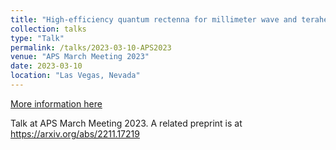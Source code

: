 ```yaml
---
title: "High-efficiency quantum rectenna for millimeter wave and terahertz technologies"
collection: talks
type: "Talk"
permalink: /talks/2023-03-10-APS2023
venue: "APS March Meeting 2023"
date: 2023-03-10
location: "Las Vegas, Nevada"
---
```


[More information here](https://meetings.aps.org/Meeting/MAR23/Session/Y43.8)

Talk at APS March Meeting 2023. A related preprint is at https://arxiv.org/abs/2211.17219
